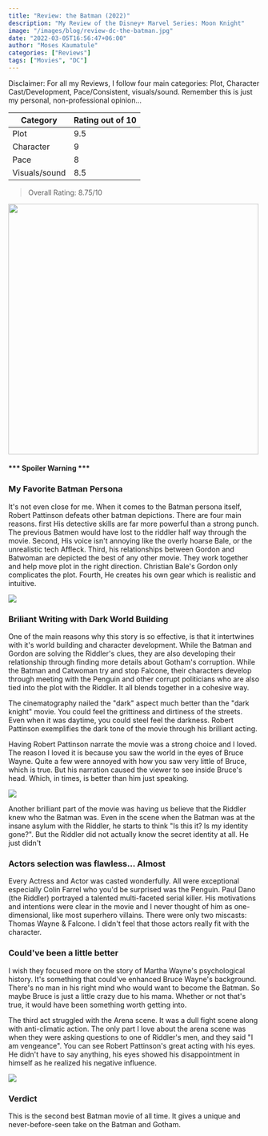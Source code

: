 ```yaml
---
title: "Review: the Batman (2022)"
description: "My Review of the Disney+ Marvel Series: Moon Knight"
image: "/images/blog/review-dc-the-batman.jpg"
date: "2022-03-05T16:56:47+06:00"
author: "Moses Kaumatule"
categories: ["Reviews"]
tags: ["Movies", "DC"]
---
```


Disclaimer: For all my Reviews, I follow four main categories: Plot, Character Cast/Development, Pace/Consistent, visuals/sound. Remember this is just my personal, non-professional opinion...

Category | Rating out of 10
------------ | ------------
Plot | 9.5
Character | 9
Pace | 8
Visuals/sound | 8.5

> Overall Rating: 8.75/10
<!-- <cite>My Rating</cite> -->

<a href="http://www.youtube.com/watch?feature=player_embedded&v=mqqft2x_Aa4
" target="_blank" id="pointer"><img src="https://static.wikia.nocookie.net/c483021d-56b4-43d1-87ed-d5fcd0cddfc2" width="500" id="pointer"/></a>

<h4 id='spoiler'>*** Spoiler Warning ***</h4>

### My Favorite Batman Persona
It's not even close for me. When it comes to the Batman persona itself, Robert Pattinson defeats other batman depictions. There are four main reasons. first His detective skills are far more powerful than a strong punch. The previous Batmen would have lost to the riddler half way through the movie. Second, His voice isn't annoying like the overly hoarse Bale, or the unrealistic tech Affleck. Third, his relationships between Gordon and Batwoman are depicted the best of any other movie. They work together and help move plot in the right direction. Christian Bale's Gordon only complicates the plot. Fourth, He creates his own gear which is realistic and intuitive.

![](https://64.media.tumblr.com/471fb4d685aa8c76aaaf6b5493772ea7/637c4ead22613852-df/s500x750/9e3fcebb41f6a159c26df74400182e81c34dc41e.gifv)

### Briliant Writing with Dark World Building
One of the main reasons why this story is so effective, is that it intertwines with it's world building and character development. While the Batman and Gordon are solving the Riddler's clues, they are also developing their relationship through finding more details about Gotham's corruption. While the Batman and Catwoman try and stop Falcone, their characters develop through meeting with the Penguin and other corrupt politicians who are also tied into the plot with the Riddler. It all blends together in a cohesive way. 

The cinematography nailed the "dark" aspect much better than the "dark knight" movie. You could feel the grittiness and dirtiness of the streets. Even when it was daytime, you could steel feel the darkness. Robert Pattinson exemplifies the dark tone of the movie through his brilliant acting. 

Having Robert Pattinson narrate the movie was a strong choice and I loved. The reason I loved it is because you saw the world in the eyes of Bruce Wayne. Quite a few were annoyed with how you saw very little of Bruce, which is true. But his narration caused the viewer to see inside Bruce's head. Which, in times, is better than him just speaking.

![](https://c.tenor.com/GQBDVhb6ys8AAAAC/this-is-my-city-batman.gif)

Another brilliant part of the movie was having us believe that the Riddler knew who the Batman was. Even in the scene when the Batman was at the insane asylum with the Riddler, he starts to think "Is this it? Is my identity gone?". But the Riddler did not actually know the secret identity at all. He just didn't 

### Actors selection was flawless... Almost
Every Actress and Actor was casted wonderfully. All were exceptional especially Colin Farrel who you'd be surprised was the Penguin. Paul Dano (the Riddler) portrayed a talented multi-faceted serial killer. His motivations and intentions were clear in the movie and I never thought of him as one-dimensional, like most superhero villains. There were only two miscasts: Thomas Wayne & Falcone. I didn't feel that those actors really fit with the character. 

### Could've been a little better
I wish they focused more on the story of Martha Wayne's psychological history. It's something that could've enhanced Bruce Wayne's background. There's no man in his right mind who would want to become the Batman. So maybe Bruce is just a little crazy due to his mama. Whether or not that's true, it would have been something worth getting into.

The third act struggled with the Arena scene. It was a dull fight scene along with anti-climatic action. The only part I love about the arena scene was when they were asking questions to one of Riddler's men, and they said "I am vengeance". You can see Robert Pattinson's great acting with his eyes. He didn't have to say anything, his eyes showed his disappointment in himself as he realized his negative influence. 

![](https://steamuserimages-a.akamaihd.net/ugc/1824514986569441317/84F988320A11BAB884ADF2EABEA95A5E1B770B7D/?imw=512&&ima=fit&impolicy=Letterbox&imcolor=%23000000&letterbox=false)

### Verdict
This is the second best Batman movie of all time. It gives a unique and never-before-seen take on the Batman and Gotham. 

